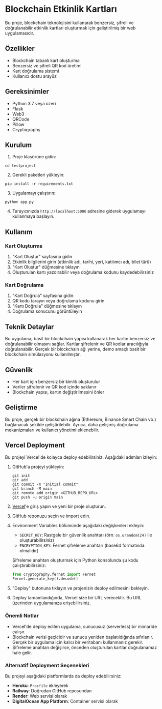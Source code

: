 # Blockchain Etkinlik Kartları

Bu proje, blockchain teknolojisini kullanarak benzersiz, şifreli ve doğrulanabilir etkinlik kartları oluşturmak için geliştirilmiş bir web uygulamasıdır.

## Özellikler

- Blockchain tabanlı kart oluşturma
- Benzersiz ve şifreli QR kod üretimi
- Kart doğrulama sistemi
- Kullanıcı dostu arayüz

## Gereksinimler

- Python 3.7 veya üzeri
- Flask
- Web3
- QRCode
- Pillow
- Cryptography

## Kurulum

1. Proje klasörüne gidin:
```
cd testproject
```

2. Gerekli paketleri yükleyin:
```
pip install -r requirements.txt
```

3. Uygulamayı çalıştırın:
```
python app.py
```

4. Tarayıcınızda `http://localhost:5000` adresine giderek uygulamayı kullanmaya başlayın.

## Kullanım

### Kart Oluşturma

1. "Kart Oluştur" sayfasına gidin
2. Etkinlik bilgilerini girin (etkinlik adı, tarihi, yeri, katılımcı adı, bilet türü)
3. "Kart Oluştur" düğmesine tıklayın
4. Oluşturulan kartı yazdırabilir veya doğrulama kodunu kaydedebilirsiniz

### Kart Doğrulama

1. "Kart Doğrula" sayfasına gidin
2. QR kodu tarayın veya doğrulama kodunu girin
3. "Kartı Doğrula" düğmesine tıklayın
4. Doğrulama sonucunu görüntüleyin

## Teknik Detaylar

Bu uygulama, basit bir blockchain yapısı kullanarak her kartın benzersiz ve doğrulanabilir olmasını sağlar. Kartlar şifrelenir ve QR kodlar aracılığıyla doğrulanabilir. Gerçek bir blockchain ağı yerine, demo amaçlı basit bir blockchain simülasyonu kullanılmıştır.

## Güvenlik

- Her kart için benzersiz bir kimlik oluşturulur
- Veriler şifrelenir ve QR kod içinde saklanır
- Blockchain yapısı, kartın değiştirilmesini önler

## Geliştirme

Bu proje, gerçek bir blockchain ağına (Ethereum, Binance Smart Chain vb.) bağlanacak şekilde geliştirilebilir. Ayrıca, daha gelişmiş doğrulama mekanizmaları ve kullanıcı yönetimi eklenebilir.

## Vercel Deployment

Bu projeyi Vercel'de kolayca deploy edebilirsiniz. Aşağıdaki adımları izleyin:

1. GitHub'a projeyi yükleyin:
   ```
   git init
   git add .
   git commit -m "Initial commit"
   git branch -M main
   git remote add origin <GITHUB_REPO_URL>
   git push -u origin main
   ```

2. [Vercel](https://vercel.com)'e giriş yapın ve yeni bir proje oluşturun.

3. GitHub reponuzu seçin ve import edin.

4. Environment Variables bölümünde aşağıdaki değişkenleri ekleyin:
   - `SECRET_KEY`: Rastgele bir güvenlik anahtarı (örn: `os.urandom(24)` ile oluşturabilirsiniz)
   - `ENCRYPTION_KEY`: Fernet şifreleme anahtarı (base64 formatında olmalıdır)

   Şifreleme anahtarı oluşturmak için Python konsolunda şu kodu çalıştırabilirsiniz:
   ```python
   from cryptography.fernet import Fernet
   Fernet.generate_key().decode()
   ```

5. "Deploy" butonuna tıklayın ve projenizin deploy edilmesini bekleyin.

6. Deploy tamamlandığında, Vercel size bir URL verecektir. Bu URL üzerinden uygulamanıza erişebilirsiniz.

### Önemli Notlar

- Vercel'de deploy edilen uygulama, sunucusuz (serverless) bir mimaride çalışır.
- Blockchain verisi geçicidir ve sunucu yeniden başlatıldığında sıfırlanır. Gerçek bir uygulama için kalıcı bir veritabanı kullanmanız gerekir.
- Şifreleme anahtarı değişirse, önceden oluşturulan kartlar doğrulanamaz hale gelir.

### Alternatif Deployment Seçenekleri

Bu projeyi aşağıdaki platformlarda da deploy edebilirsiniz:

- **Heroku**: `Procfile` ekleyerek
- **Railway**: Doğrudan GitHub reposundan
- **Render**: Web servisi olarak
- **DigitalOcean App Platform**: Container servisi olarak
